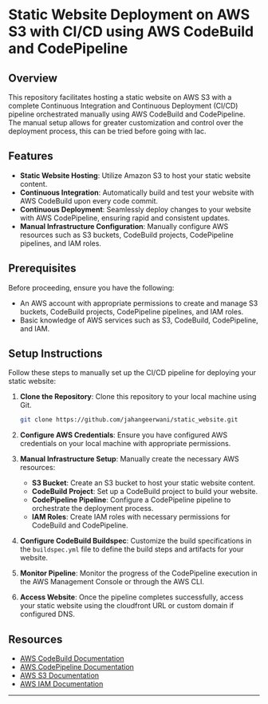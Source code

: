 # Static Website Deployment on AWS S3 with CI/CD using AWS CodeBuild and CodePipeline

## Overview

This repository facilitates hosting a static website on AWS S3 with a complete Continuous Integration and Continuous Deployment (CI/CD) pipeline orchestrated manually using AWS CodeBuild and CodePipeline. The manual setup allows for greater customization and control over the deployment process, this can be tried before going with Iac.

## Features

- **Static Website Hosting**: Utilize Amazon S3 to host your static website content.
- **Continuous Integration**: Automatically build and test your website with AWS CodeBuild upon every code commit.
- **Continuous Deployment**: Seamlessly deploy changes to your website with AWS CodePipeline, ensuring rapid and consistent updates.
- **Manual Infrastructure Configuration**: Manually configure AWS resources such as S3 buckets, CodeBuild projects, CodePipeline pipelines, and IAM roles.

## Prerequisites

Before proceeding, ensure you have the following:

- An AWS account with appropriate permissions to create and manage S3 buckets, CodeBuild projects, CodePipeline pipelines, and IAM roles.
- Basic knowledge of AWS services such as S3, CodeBuild, CodePipeline, and IAM.

## Setup Instructions

Follow these steps to manually set up the CI/CD pipeline for deploying your static website:

1. **Clone the Repository**: Clone this repository to your local machine using Git.
   ```bash
   git clone https://github.com/jahangeerwani/static_website.git
   ```

2. **Configure AWS Credentials**: Ensure you have configured AWS credentials on your local machine with appropriate permissions.

3. **Manual Infrastructure Setup**: Manually create the necessary AWS resources:
   - **S3 Bucket**: Create an S3 bucket to host your static website content.
   - **CodeBuild Project**: Set up a CodeBuild project to build your website.
   - **CodePipeline Pipeline**: Configure a CodePipeline pipeline to orchestrate the deployment process.
   - **IAM Roles**: Create IAM roles with necessary permissions for CodeBuild and CodePipeline.

4. **Configure CodeBuild Buildspec**: Customize the build specifications in the `buildspec.yml` file to define the build steps and artifacts for your website.

5. **Monitor Pipeline**: Monitor the progress of the CodePipeline execution in the AWS Management Console or through the AWS CLI.

6. **Access Website**: Once the pipeline completes successfully, access your static website using the cloudfront URL or custom domain if configured DNS.

## Resources

- [AWS CodeBuild Documentation](https://docs.aws.amazon.com/codebuild)
- [AWS CodePipeline Documentation](https://docs.aws.amazon.com/codepipeline)
- [AWS S3 Documentation](https://docs.aws.amazon.com/s3)
- [AWS IAM Documentation](https://docs.aws.amazon.com/iam)

---

